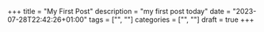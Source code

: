 +++
title = "My First Post"
description = "my first post today"
date = "2023-07-28T22:42:26+01:00"
tags = ["", ""]
categories = ["", ""]
draft = true
+++
